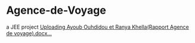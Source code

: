 # Agence-de-Voyage
a JEE project
[Uploading Ayoub Ouhdidou et Ranya Khella(Rapport Agence de voyage).docx…]()
